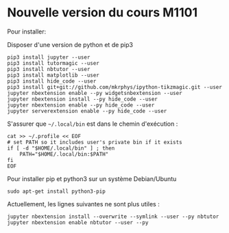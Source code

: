 # Nouvelle version du cours M1101

Pour installer:

Disposer d'une version de python et de pip3

    pip3 install jupyter --user
    pip3 install tutormagic --user
    pip3 install nbtutor --user
    pip3 install matplotlib --user
    pip3 install hide_code --user
    pip3 install git+git://github.com/mkrphys/ipython-tikzmagic.git --user
    jupyter nbextension enable --py widgetsnbextension --user
    jupyter nbextension install --py hide_code --user
    jupyter nbextension enable --py hide_code --user
    jupyter serverextension enable --py hide_code --user

S'assurer que `~/.local/bin` est dans le chemin d'exécution :

    cat >> ~/.profile << EOF
    # set PATH so it includes user's private bin if it exists
    if [ -d "$HOME/.local/bin" ] ; then
        PATH="$HOME/.local/bin:$PATH"
    fi
    EOF

Pour installer pip et python3 sur un système Debian/Ubuntu

    sudo apt-get install python3-pip

Actuellement, les lignes suivantes ne sont plus utiles :

    jupyter nbextension install --overwrite --symlink --user --py nbtutor
    jupyter nbextension enable nbtutor --user --py
